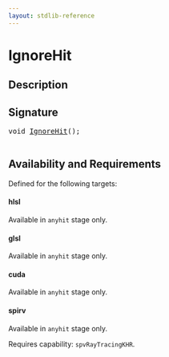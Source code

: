 ```yaml
---
layout: stdlib-reference
---
```


# IgnoreHit

## Description





## Signature 

<pre>
<span class="code_keyword">void</span> <a href="/stdlib-reference/global-decls/ignorehit-06">IgnoreHit</a>();

</pre>

## Availability and Requirements

Defined for the following targets:

#### hlsl
Available in `anyhit` stage only.

#### glsl
Available in `anyhit` stage only.

#### cuda
Available in `anyhit` stage only.

#### spirv
Available in `anyhit` stage only.

Requires capability: `spvRayTracingKHR`.


